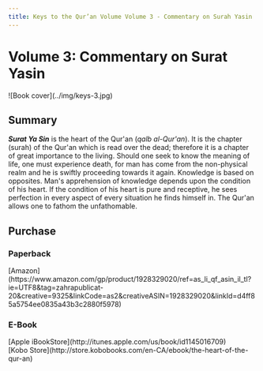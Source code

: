 ```yaml
---
title: Keys to the Qur’an Volume Volume 3 - Commentary on Surah Yasin
---
```


# Volume 3: Commentary on Surat Yasin

<div markdown="1" class="cover-image">
![Book cover](../img/keys-3.jpg)
</div>

## Summary

**_Surat Ya Sin_** is the heart of the Qur'an (_qalb al-Qur'an_). It is the chapter (surah) of the Qur'an which is read over the dead; therefore it is a chapter of great importance to the living. Should one seek to know the meaning of life, one must experience death, for man has come from the non-physical realm and he is swiftly proceeding towards it again. Knowledge is based on opposites. Man's apprehension of knowledge depends upon the condition of his heart. If the condition of his heart is pure and receptive, he sees perfection in every aspect of every situation he finds himself in. The Qur'an allows one to fathom the unfathomable.

## Purchase

### Paperback

<div markdown="3" class="purchase-link">
[Amazon](https://www.amazon.com/gp/product/1928329020/ref=as_li_qf_asin_il_tl?ie=UTF8&tag=zahrapublicat-20&creative=9325&linkCode=as2&creativeASIN=1928329020&linkId=d4ff85a5754ee0835a43b3c2880f5978)
</div>

### E-Book

<div markdown="3" class="purchase-link">
[Apple iBookStore](http://itunes.apple.com/us/book/id1145016709)
</div>

<div markdown="3" class="purchase-link">
[Kobo Store](http://store.kobobooks.com/en-CA/ebook/the-heart-of-the-qur-an)
</div>